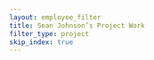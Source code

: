 ```yaml
---
layout: employee_filter
title: Sean Johnson’s Project Work
filter_type: project
skip_index: true
---
```

